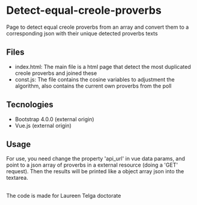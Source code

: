 # Detect-equal-creole-proverbs

Page to detect equal creole proverbs from an array and convert them to a corresponding json with their unique detected proverbs texts

## Files

- index.html: The main file is a html page that detect the most duplicated creole proverbs and joined these  
- const.js: The file contains the cosine variables to adjustment the algorithm, also contains the current own proverbs from the poll

## Tecnologies

- Bootstrap 4.0.0 (external origin)
- Vue.js (external origin)

## Usage

For use, you need change the property 'api_url' in vue data params, and point to a json array of proverbs in a external resource (doing a 'GET' request). Then the results will be printed like a object array json into the textarea.


<br>
The code is made for Laureen Telga doctorate

